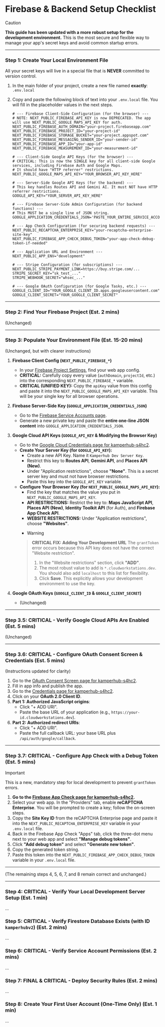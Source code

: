 
# Firebase & Backend Setup Checklist

> [!CAUTION]
> **This guide has been updated with a more robust setup for the development environment.** This is the most secure and flexible way to manage your app's secret keys and avoid common startup errors.

---

### Step 1: Create Your Local Environment File

All your secret keys will live in a special file that is **NEVER** committed to version control.

1.  In the main folder of your project, create a new file named **exactly**:
    `.env.local`

2.  Copy and paste the following block of text into your `.env.local` file. You will fill in the placeholder values in the next steps.

    ```env
    # --- Firebase Client-Side Configuration (for the browser) ---
    # NOTE: NEXT_PUBLIC_FIREBASE_API_KEY is now DEPRECATED. The app will use NEXT_PUBLIC_GOOGLE_MAPS_API_KEY for auth.
    NEXT_PUBLIC_FIREBASE_AUTH_DOMAIN="your-project.firebaseapp.com"
    NEXT_PUBLIC_FIREBASE_PROJECT_ID="your-project-id"
    NEXT_PUBLIC_FIREBASE_STORAGE_BUCKET="your-project.appspot.com"
    NEXT_PUBLIC_FIREBASE_MESSAGING_SENDER_ID="your-sender-id"
    NEXT_PUBLIC_FIREBASE_APP_ID="your-app-id"
    NEXT_PUBLIC_FIREBASE_MEASUREMENT_ID="your-measurement-id"
    
    # --- Client-Side Google API Keys (for the browser) ---
    # CRITICAL: This is now the SINGLE key for all client-side Google services, including Firebase Auth and Google Maps.
    # It should have "HTTP referrer" restrictions.
    NEXT_PUBLIC_GOOGLE_MAPS_API_KEY="YOUR_BROWSER_API_KEY_HERE"

    # --- Server-Side Google API Keys (for the backend) ---
    # This key handles Routes API and Gemini AI. It must NOT have HTTP referrer restrictions.
    GOOGLE_API_KEY="YOUR_SERVER_API_KEY_HERE"
    
    # --- Firebase Server-Side Admin Configuration (for backend functions) ---
    # This MUST be a single line of JSON string.
    GOOGLE_APPLICATION_CREDENTIALS_JSON='PASTE_YOUR_ENTIRE_SERVICE_ACCOUNT_JSON_HERE'

    # --- App Check Configuration (for securing backend requests) ---
    NEXT_PUBLIC_RECAPTCHA_ENTERPRISE_KEY="your-recaptcha-enterprise-site-key"
    NEXT_PUBLIC_FIREBASE_APP_CHECK_DEBUG_TOKEN="your-app-check-debug-token-if-needed"

    # --- Application URL and Environment ---
    NEXT_PUBLIC_APP_ENV="development"

    # --- Stripe Configuration (for subscriptions) ---
    NEXT_PUBLIC_STRIPE_PAYMENT_LINK=https://buy.stripe.com/...
    STRIPE_SECRET_KEY="sk_test_..."
    STRIPE_WEBHOOK_SECRET="whsec_..."
    
    # --- Google OAuth Configuration (for Google Tasks, etc.) ---
    GOOGLE_CLIENT_ID="YOUR_GOOGLE_CLIENT_ID.apps.googleusercontent.com"
    GOOGLE_CLIENT_SECRET="YOUR_GOOGLE_CLIENT_SECRET"
    ```

---

### Step 2: Find Your Firebase Project (Est. 2 mins)
(Unchanged)

---

### Step 3: Populate Your Environment File (Est. 15-20 mins)
(Unchanged, but with clearer instructions)

1.  **Firebase Client Config (`NEXT_PUBLIC_FIREBASE_*`)**
    *   In your [Firebase Project Settings](https://console.firebase.google.com/u/0/project/kamperhub-s4hc2/settings/general), find your web app config.
    *   **CRITICAL:** Carefully copy every value (`authDomain`, `projectId`, etc.) into the corresponding `NEXT_PUBLIC_FIREBASE_*` variable.
    *   **CRITICAL (UNIFIED KEY):** Copy the `apiKey` value from this config and paste it into the `NEXT_PUBLIC_GOOGLE_MAPS_API_KEY` variable. This will be your single key for all browser operations.

2.  **Firebase Server-Side Key (`GOOGLE_APPLICATION_CREDENTIALS_JSON`)**
    *   Go to the [Firebase Service Accounts page](https://console.firebase.google.com/u/0/project/kamperhub-s4hc2/settings/serviceaccounts/adminsdk).
    *   Generate a new private key and paste the **entire one-line JSON content** into `GOOGLE_APPLICATION_CREDENTIALS_JSON`.

3.  **Google Cloud API Keys (`GOOGLE_API_KEY` & Modifying the Browser Key)**
    *   Go to the [Google Cloud Credentials page for kamperhub-s4hc2](https://console.cloud.google.com/apis/credentials?project=kamperhub-s4hc2).
    *   **Create Your Server Key (for `GOOGLE_API_KEY`):**
        *   Create a new API Key. Name it `Kamperhub Dev Server Key`.
        *   Restrict this key to **Routes API**, **Gemini API**, and **Places API (New)**.
        *   Under "Application restrictions", choose **"None"**. This is a secret server key and must not have browser restrictions.
        *   Paste this key into the `GOOGLE_API_KEY` variable.
    *   **Configure Your Browser Key (for `NEXT_PUBLIC_GOOGLE_MAPS_API_KEY`):**
        *   Find the key that matches the value you put in `NEXT_PUBLIC_GOOGLE_MAPS_API_KEY`.
        *   **API RESTRICTIONS:** Restrict the key to: **Maps JavaScript API**, **Places API (New)**, **Identity Toolkit API** (for Auth), and **Firebase App Check API**.
        *   **WEBSITE RESTRICTIONS:** Under "Application restrictions", choose **"Websites"**.
        *   > [!WARNING]
        >   **CRITICAL FIX: Adding Your Development URL**
        >   The `grantToken` error occurs because this API key does not have the correct "Website restriction".
        >   1.  In the "Website restrictions" section, click **"ADD"**.
        >   2.  The most robust value to add is `*.cloudworkstations.dev`. You should also add `localhost` to this list for flexibility.
        >   3.  Click **Save**. This explicitly allows your development environment to use the key.

4.  **Google OAuth Keys (`GOOGLE_CLIENT_ID` & `GOOGLE_CLIENT_SECRET`)**
    * (Unchanged)

---

### Step 3.5: CRITICAL - Verify Google Cloud APIs Are Enabled (Est. 5 mins)
(Unchanged)

---

### Step 3.6: CRITICAL - Configure OAuth Consent Screen & Credentials (Est. 5 mins)
(Instructions updated for clarity)

1.  Go to the [OAuth Consent Screen page for kamperhub-s4hc2](https://console.cloud.google.com/apis/credentials/consent?project=kamperhub-s4hc2).
2.  Fill in app info and publish the app.
3.  Go to the [Credentials page for kamperhub-s4hc2](https://console.cloud.google.com/apis/credentials?project=kamperhub-s4hc2).
4.  Click on your **OAuth 2.0 Client ID**.
5.  **Part 1: Authorized JavaScript origins**:
    *   Click "+ ADD URI".
    *   Paste the base URL of your application (e.g., `https://your-id.cloudworkstations.dev`).
6.  **Part 2: Authorized redirect URIs**:
    *   Click "+ ADD URI".
    *   Paste the full callback URL: your base URL plus `/api/auth/google/callback`.

---

### Step 3.7: CRITICAL - Configure App Check with a Debug Token (Est. 5 mins)

> [!IMPORTANT]
> This is a new, mandatory step for local development to prevent `grantToken` errors.

1.  **Go to the [Firebase App Check page for kamperhub-s4hc2](https://console.firebase.google.com/project/kamperhub-s4hc2/appcheck/apps).**
2.  Select your web app. In the "Providers" tab, enable **reCAPTCHA Enterprise**. You will be prompted to create a key; follow the on-screen steps.
3.  Copy the **Site Key ID** from the reCAPTCHA Enterprise page and paste it into the `NEXT_PUBLIC_RECAPTCHA_ENTERPRISE_KEY` variable in your `.env.local` file.
4.  Back in the Firebase App Check "Apps" tab, click the three-dot menu next to your web app and select **"Manage debug tokens"**.
5.  Click **"Add debug token"** and select **"Generate new token"**.
6.  Copy the generated token string.
7.  Paste this token into the `NEXT_PUBLIC_FIREBASE_APP_CHECK_DEBUG_TOKEN` variable in your `.env.local` file.

---

(The remaining steps 4, 5, 6, 7, and 8 remain correct and unchanged.)

---

### Step 4: CRITICAL - Verify Your Local Development Server Setup (Est. 1 min)
...

### Step 5: CRITICAL - Verify Firestore Database Exists (with ID `kamperhubv2`) (Est. 2 mins)
...

### Step 6: CRITICAL - Verify Service Account Permissions (Est. 2 mins)
...

### Step 7: FINAL & CRITICAL - Deploy Security Rules (Est. 2 mins)
...

### Step 8: Create Your First User Account (One-Time Only) (Est. 1 min)
...
